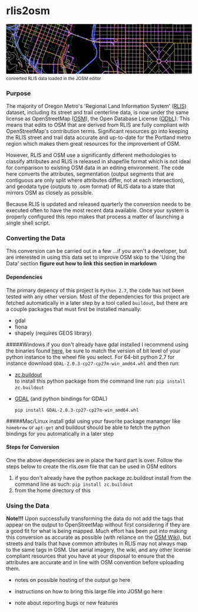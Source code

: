 
# rlis2osm
![rlis2osm in josm](./images/rlis2osm_in_josm_slim.png?raw=true)
<small>converted RLIS data loaded in the JOSM editor</small>

### Purpose
The majority of Oregon Metro's 'Regional Land Information System' ([RLIS](http://www.oregonmetro.gov/rlis-live)) dataset, including its street and trail centerline data, is now under the same license as OpenStreetMap ([OSM](osm.org)), the Open Database License ([ODbL](http://opendatacommons.org/licenses/odbl/)).  This means that edits to OSM that are derived from RLIS are fully compliant with OpenStreetMap's contribution terms.  Significant resources go into keeping the RLIS street and trail data accurate and up-to-date for the Portland metro region which makes them great resources for the improvement of OSM.

However, RLIS and OSM use a significantly different methodologies to classify attributes and RLIS is released in shapefile format which is not ideal for comparison to existing OSM data in an editing environment.  The code here converts the attributes, segmentation (output segments that are contiguous are only split where attributes differ, not at each intersection), and geodata type (outputs to .osm format) of RLIS data to a state that mirrors OSM as closely as possible.

Because RLIS is updated and released quarterly the conversion needs to be executed often to have the most recent data available.  Once your system is properly configured this repo makes that process a matter of launching a single shell script.

### Converting the Data
This conversion can be carried out in a few ...if you aren't a developer, but are interested in using this data set to improve OSM skip to the 'Using the 
Data' section **figure out how to link this section in markdown**

#### Dependencies
The primary depency of this project is `Python 2.7`, the code has not been tested with any other version. Most of the dependencies for this project are fetched automatically in a later step by a tool called `buildout`, but there are a couple packages that must first be installed manually:
* gdal
* fiona
* shapely (requires GEOS library)

#####Windows
if you don't already have gdal installed I recommend using the binaries found [here](http://www.lfd.uci.edu/~gohlke/pythonlibs/#gdal), be sure to match the version of bit level of your python instance to the wheel file you select.  For 64-bit python 2.7 for instance download `GDAL-2.0.3-cp27-cp27m-win_amd64.whl` and then run:


* [zc.buildout](https://pypi.python.org/pypi/zc.buildout/2.5.3)  
  to install this python package from the command line run: `pip install zc.buildout`
* [GDAL](http://www.gdal.org/) (and python bindings for GDAL)

    ```
    pip install GDAL-2.0.3-cp27-cp27m-win_amd64.whl
    ```
#####Mac/Linux
install gdal using your favorite package mananger like `homebrew` or `apt-get` and buildout should be able to fetch the python bindings for you automatically in a later step

#### Steps for Conversion
One the above dependecies are in place the hard part is over.  Follow the steps below to create the rlis.osm file that can be used in OSM editors
1. if you don't already have the python package zc.buildout install from the command line as such: `pip install zc.buildout`
2. from the home directory of this 



### Using the Data
**Note!!!** Upon successfully transforming the data do not add the tags that appear on the output to OpenStreetMap without first considering if they are a good fit for what is being mapped.  Much effort has been put into making this conversion as accurate as possible (with reliance on the [OSM Wiki](wiki.osm.org)), but streets and trails that have common attributes in RLIS may not always map to the same tags in OSM.  Use aerial imagery, the wiki, and any other license compliant resources that you have at your disposal to ensure that the attributes are accurate and in line with OSM convention before uploading them.

* notes on possible hosting of the output go here

* instructions on how to bring this large file into JOSM go here

* note about reporting bugs or new features
